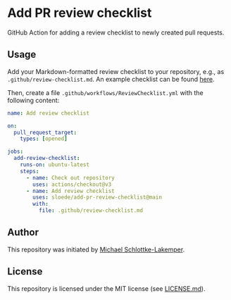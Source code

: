 # Add PR review checklist
GitHub Action for adding a review checklist to newly created pull requests.

## Usage

Add your Markdown-formatted review checklist to your repository, e.g., as
`.github/review-checklist.md`. An example checklist can be found
[here](example-review-checklist.md).

Then, create a file `.github/workflows/ReviewChecklist.yml` with the following content:
```yml
name: Add review checklist

on:
  pull_request_target:
    types: [opened]

jobs:
  add-review-checklist:
    runs-on: ubuntu-latest
    steps:
      - name: Check out repository
        uses: actions/checkout@v3
      - name: Add review checklist
        uses: sloede/add-pr-review-checklist@main
        with:
          file: .github/review-checklist.md
```

## Author
This repository was initiated by [Michael Schlottke-Lakemper](https://lakemper.eu).

## License
This repository is licensed under the MIT license (see [LICENSE.md](LICENSE.md)).